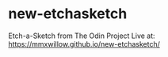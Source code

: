 # new-etchasketch
Etch-a-Sketch from The Odin Project
Live at: https://mmxwillow.github.io/new-etchasketch/
